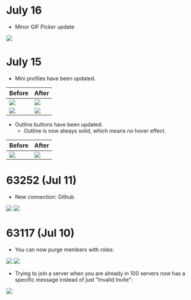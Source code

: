 # July 16
- Minor GIF Picker update

![](https://i.imgur.com/WnJULBB.png)

# July 15
- Mini profiles have been updated.

Before | After
--- | ---
![](https://i.imgur.com/7IgIcUs.png) | ![](https://i.imgur.com/AVPrpFY.png)
![](https://i.imgur.com/vQ3pSRB.png) | ![](https://i.imgur.com/NAw9ZMX.png)

- Outline buttons have been updated.
  - Outline is now always solid, which means no hover effect.

Before | After
------ | ------
![](https://i.imgur.com/Zs4TlU6.png) | ![](https://i.imgur.com/1b4w6P8.png)

# 63252 (Jul 11)
- New connection: Github

![](https://i.imgur.com/JAPOaWC.png)
![](https://i.imgur.com/eTzUPcE.png)

# 63117 (Jul 10)
- You can now purge members with roles:

![](https://i.imgur.com/kIVBN5l.png)
![](https://i.imgur.com/ebefAT0.png)

- Trying to join a server when you are already in 100 servers now has a specific message instead of just "Invalid Invite":

![](https://i.imgur.com/BPmrsNf.png)
